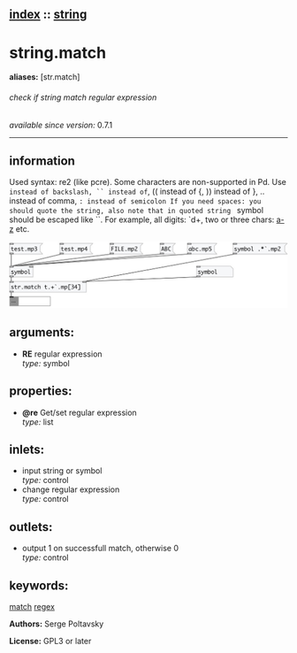 [index](index.html) :: [string](category_string.html)
---

# string.match
**aliases:** [str.match]


###### check if string match regular expression

*available since version:* 0.7.1

---


## information
Used syntax: re2 (like pcre). Some characters are non-supported in Pd. Use ` instead of backslash, `` instead of `, (( instead of {, )) instead of }, .. instead of comma, `: instead of semicolon If you need spaces: you should quote the string, also note that in quoted string ` symbol should be escaped like ``. For example, all digits: `d+, two or three chars: [a-z]((2..3)) etc.


[![example](../examples/img/string.match.jpg)](../examples/pd/string.match.pd)



## arguments:

* **RE**
regular expression<br>
_type:_ symbol<br>





## properties:

* **@re** 
Get/set regular expression<br>
_type:_ list<br>



## inlets:

* input string or symbol<br>
_type:_ control
* change regular expression<br>
_type:_ control



## outlets:

* output 1 on successfull match, otherwise 0<br>
_type:_ control



## keywords:

[match](keywords/match.html)
[regex](keywords/regex.html)






**Authors:** Serge Poltavsky




**License:** GPL3 or later





